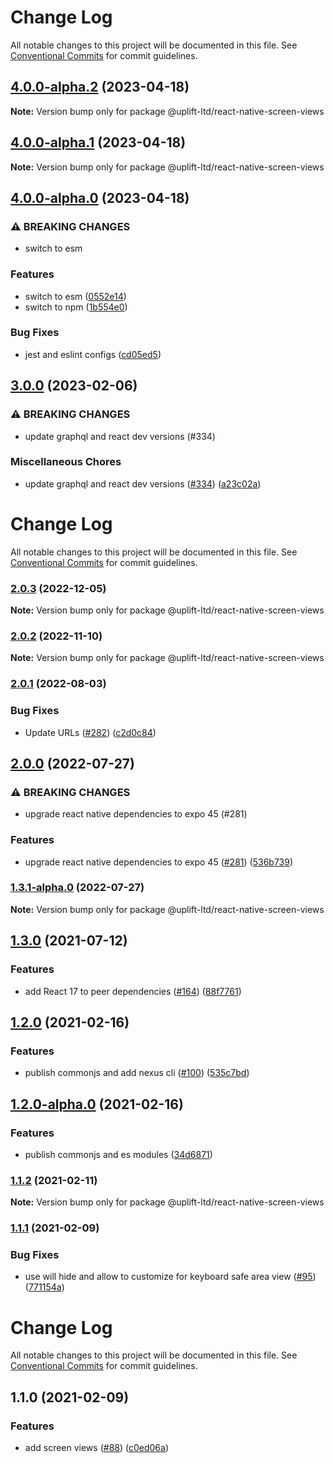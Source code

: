 # Change Log

All notable changes to this project will be documented in this file.
See [Conventional Commits](https://conventionalcommits.org) for commit guidelines.

## [4.0.0-alpha.2](https://github.com/uplift-ltd/nexus/compare/@uplift-ltd/react-native-screen-views@4.0.0-alpha.1...@uplift-ltd/react-native-screen-views@4.0.0-alpha.2) (2023-04-18)

**Note:** Version bump only for package @uplift-ltd/react-native-screen-views





## [4.0.0-alpha.1](https://github.com/uplift-ltd/nexus/compare/@uplift-ltd/react-native-screen-views@4.0.0-alpha.0...@uplift-ltd/react-native-screen-views@4.0.0-alpha.1) (2023-04-18)

**Note:** Version bump only for package @uplift-ltd/react-native-screen-views





## [4.0.0-alpha.0](https://github.com/uplift-ltd/nexus/compare/@uplift-ltd/react-native-screen-views@3.0.0...@uplift-ltd/react-native-screen-views@4.0.0-alpha.0) (2023-04-18)


### ⚠ BREAKING CHANGES

* switch to esm

### Features

* switch to esm ([0552e14](https://github.com/uplift-ltd/nexus/commit/0552e1405f9a92d7cf080b472d2bc01af645ebcd))
* switch to npm ([1b554e0](https://github.com/uplift-ltd/nexus/commit/1b554e0463cf4575d6d68824507bafa8e4d6f7c5))


### Bug Fixes

* jest and eslint configs ([cd05ed5](https://github.com/uplift-ltd/nexus/commit/cd05ed5cdb8337ef081ecc8ef22a103a42c93eb8))



## [3.0.0](https://github.com/uplift-ltd/nexus/compare/@uplift-ltd/react-native-screen-views@2.0.3...@uplift-ltd/react-native-screen-views@3.0.0) (2023-02-06)


### ⚠ BREAKING CHANGES

* update graphql and react dev versions (#334)

### Miscellaneous Chores

* update graphql and react dev versions ([#334](https://github.com/uplift-ltd/nexus/issues/334)) ([a23c02a](https://github.com/uplift-ltd/nexus/commit/a23c02a120dfde626c39c3dae392d36e874bd9cd))



# Change Log

All notable changes to this project will be documented in this file. See
[Conventional Commits](https://conventionalcommits.org) for commit guidelines.

### [2.0.3](https://github.com/uplift-ltd/nexus/compare/@uplift-ltd/react-native-screen-views@2.0.2...@uplift-ltd/react-native-screen-views@2.0.3) (2022-12-05)

**Note:** Version bump only for package @uplift-ltd/react-native-screen-views

### [2.0.2](https://github.com/uplift-ltd/nexus/compare/@uplift-ltd/react-native-screen-views@2.0.1...@uplift-ltd/react-native-screen-views@2.0.2) (2022-11-10)

**Note:** Version bump only for package @uplift-ltd/react-native-screen-views

### [2.0.1](https://github.com/uplift-ltd/nexus/compare/@uplift-ltd/react-native-screen-views@2.0.0...@uplift-ltd/react-native-screen-views@2.0.1) (2022-08-03)

### Bug Fixes

- Update URLs ([#282](https://github.com/uplift-ltd/nexus/issues/282))
  ([c2d0c84](https://github.com/uplift-ltd/nexus/commit/c2d0c843c8eb18c4a9ae360ee2d840f5be388fac))

## [2.0.0](https://github.com/uplift-ltd/nexus/compare/@uplift-ltd/react-native-screen-views@1.3.0...@uplift-ltd/react-native-screen-views@2.0.0) (2022-07-27)

### ⚠ BREAKING CHANGES

- upgrade react native dependencies to expo 45 (#281)

### Features

- upgrade react native dependencies to expo 45
  ([#281](https://github.com/uplift-ltd/nexus/issues/281))
  ([536b739](https://github.com/uplift-ltd/nexus/commit/536b7390efd620be40953cd7c800fdeaf87489fc))

### [1.3.1-alpha.0](https://github.com/uplift-ltd/nexus/compare/@uplift-ltd/react-native-screen-views@1.3.0...@uplift-ltd/react-native-screen-views@1.3.1-alpha.0) (2022-07-27)

**Note:** Version bump only for package @uplift-ltd/react-native-screen-views

## [1.3.0](https://github.com/uplift-ltd/nexus/compare/@uplift-ltd/react-native-screen-views@1.2.0...@uplift-ltd/react-native-screen-views@1.3.0) (2021-07-12)

### Features

- add React 17 to peer dependencies ([#164](https://github.com/uplift-ltd/nexus/issues/164))
  ([88f7761](https://github.com/uplift-ltd/nexus/commit/88f77615dfab14127dfdf76f665ee73c3195bcb4))

## [1.2.0](https://github.com/uplift-ltd/nexus/compare/@uplift-ltd/react-native-screen-views@1.1.2...@uplift-ltd/react-native-screen-views@1.2.0) (2021-02-16)

### Features

- publish commonjs and add nexus cli ([#100](https://github.com/uplift-ltd/nexus/issues/100))
  ([535c7bd](https://github.com/uplift-ltd/nexus/commit/535c7bd0ad8224b9dde814f18f9d5082366061e1))

## [1.2.0-alpha.0](https://github.com/uplift-ltd/nexus/compare/@uplift-ltd/react-native-screen-views@1.1.2...@uplift-ltd/react-native-screen-views@1.2.0-alpha.0) (2021-02-16)

### Features

- publish commonjs and es modules
  ([34d6871](https://github.com/uplift-ltd/nexus/commit/34d6871f720efebf2d48773ae1e17c8dc6fd652d))

### [1.1.2](https://github.com/uplift-ltd/nexus/compare/@uplift-ltd/react-native-screen-views@1.1.1...@uplift-ltd/react-native-screen-views@1.1.2) (2021-02-11)

**Note:** Version bump only for package @uplift-ltd/react-native-screen-views

### [1.1.1](https://github.com/uplift-ltd/nexus/compare/@uplift-ltd/react-native-screen-views@1.1.0...@uplift-ltd/react-native-screen-views@1.1.1) (2021-02-09)

### Bug Fixes

- use will hide and allow to customize for keyboard safe area view
  ([#95](https://github.com/uplift-ltd/nexus/issues/95))
  ([771154a](https://github.com/uplift-ltd/nexus/commit/771154a31f425a9e216c35f47fed271a9cb495b2))

# Change Log

All notable changes to this project will be documented in this file. See
[Conventional Commits](https://conventionalcommits.org) for commit guidelines.

## 1.1.0 (2021-02-09)

### Features

- add screen views ([#88](https://github.com/uplift-ltd/nexus/issues/88))
  ([c0ed06a](https://github.com/uplift-ltd/nexus/commit/c0ed06a67da3bd7237d9ec7efd8557560b4d3caa))
